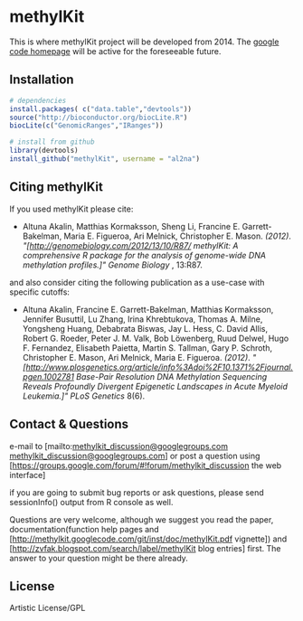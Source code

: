 methylKit
========

This is where methylKit project will be developed from 2014. The [google code homepage](https://code.google.com/p/methylkit/) 
will be active for the foreseeable future.


Installation
---------
```R 
# dependencies
install.packages( c("data.table","devtools"))
source("http://bioconductor.org/biocLite.R")
biocLite(c("GenomicRanges","IRanges"))

# install from github
library(devtools)
install_github("methylKit", username = "al2na")
```

Citing methylKit
---------

If you used methylKit please cite:


 * Altuna Akalin, Matthias Kormaksson, Sheng Li, Francine E. Garrett-Bakelman, Maria E. Figueroa, Ari Melnick, Christopher E. Mason. _(2012)_. *"[http://genomebiology.com/2012/13/10/R87/ methylKit: A comprehensive R package for the analysis of genome-wide DNA methylation profiles.]"* _Genome Biology_ , 13:R87.


and also consider citing the following publication as a use-case with specific cutoffs:

 * Altuna Akalin, Francine E. Garrett-Bakelman, Matthias Kormaksson, Jennifer Busuttil, Lu Zhang, Irina Khrebtukova, Thomas A. Milne, Yongsheng Huang, Debabrata Biswas, Jay L. Hess, C. David Allis, Robert G. Roeder, Peter J. M. Valk, Bob Löwenberg, Ruud Delwel, Hugo F. Fernandez, Elisabeth Paietta, Martin S. Tallman, Gary P. Schroth, Christopher E. Mason, Ari Melnick, Maria E. Figueroa. _(2012)_. *"[http://www.plosgenetics.org/article/info%3Adoi%2F10.1371%2Fjournal.pgen.1002781 Base-Pair Resolution DNA Methylation Sequencing Reveals Profoundly Divergent Epigenetic Landscapes in Acute Myeloid Leukemia.]"* _PLoS Genetics_ 8(6).


Contact & Questions
-------
e-mail to [mailto:methylkit_discussion@googlegroups.com methylkit_discussion@googlegroups.com] or post a question using [https://groups.google.com/forum/#!forum/methylkit_discussion the web interface]

if you are going to submit bug reports or ask questions, please send sessionInfo() output from R console as well.

Questions are very welcome, although we suggest you read the paper, documentation(function help pages and [http://methylkit.googlecode.com/git/inst/doc/methylKit.pdf vignette]) and [http://zvfak.blogspot.com/search/label/methylKit blog entries] first. The answer to your question might be there already.


License
---------
Artistic License/GPL
